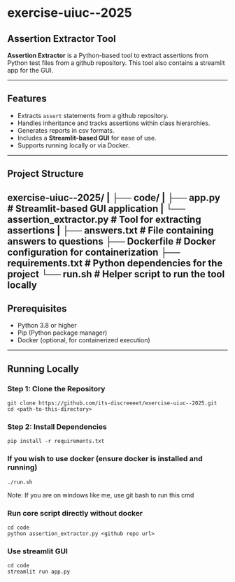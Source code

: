 # exercise-uiuc--2025

## Assertion Extractor Tool

**Assertion Extractor** is a Python-based tool to extract assertions from Python test files from a github repository. This tool also contains a streamlit app for the GUI.

---

## Features

- Extracts `assert` statements from a github repository.
- Handles inheritance and tracks assertions within class hierarchies.
- Generates reports in csv formats.
- Includes a **Streamlit-based GUI** for ease of use.
- Supports running locally or via Docker.

---

## Project Structure
exercise-uiuc--2025/
|
├── code/
|   ├── app.py                # Streamlit-based GUI application
|   └── assertion_extractor.py # Tool for extracting assertions
|
├── answers.txt               # File containing answers to questions
├── Dockerfile                # Docker configuration for containerization
├── requirements.txt          # Python dependencies for the project
└── run.sh                    # Helper script to run the tool locally
---

## Prerequisites

- Python 3.8 or higher
- Pip (Python package manager)
- Docker (optional, for containerized execution)

---

## Running Locally

### Step 1: Clone the Repository
```
git clone https://github.com/its-discreeeet/exercise-uiuc--2025.git
cd <path-to-this-directory>
```

### Step 2: Install Dependencies
```
pip install -r requirements.txt
```

### If you wish to use docker (ensure docker is installed and running)
```
./run.sh
```
Note: If you are on windows like me, use git bash to run this cmd

### Run core script directly without docker
```
cd code
python assertion_extractor.py <github repo url>
```

### Use streamlit GUI
```
cd code
streamlit run app.py
```
